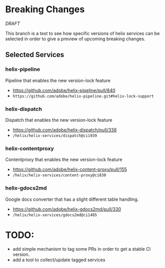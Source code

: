 # Breaking Changes

_DRAFT_

This branch is a test to see how specific versions of helix services can be selected
in order to give a preview of upcoming breaking changes.

## Selected Services

### helix-pipeline

Pipeline that enables the new version-lock feature

- https://github.com/adobe/helix-pipeline/pull/840
- `https://github.com/adobe/helix-pipeline.git#helix-lock-support`


### helix-dispatch

Dispatch that enables the new version-lock feature

- https://github.com/adobe/helix-dispatch/pull/338
- `/helix/helix-services/dispatch@ci1939`

### helix-contentproxy

Contentproxy that enables the new version-lock feature

- https://github.com/adobe/helix-content-proxy/pull/155
- `/helix/helix-services/content-proxy@ci830`

### helix-gdocs2md

Google docs converter that has a slight different table handling.

- https://github.com/adobe/helix-gdocs2md/pull/330
- `/helix/helix-services/gdocs2md@ci1485`

# TODO:

- add simple mechanism to tag some PRs in order to get a stable CI version.
- add a tool to collect/update tagged services
